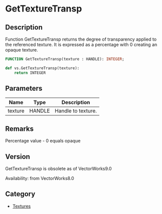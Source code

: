 # GetTextureTransp

## Description
Function GetTextureTransp returns the degree of transparency applied to the referenced texture. It is expressed as a percentage with 0 creating an opaque texture.

```pascal
FUNCTION GetTextureTransp(texture : HANDLE): INTEGER;
```

```python
def vs.GetTextureTransp(texture):
    return INTEGER
```

## Parameters
|Name|Type|Description|
|---|---|---|
|texture|HANDLE|Handle to texture.|

## Remarks
Percentage value - 0 equals opaque

## Version
GetTextureTransp is obsolete as of VectorWorks9.0<P>


Availability: from VectorWorks8.0

## Category
* [Textures](../Categories/Textures.md)

